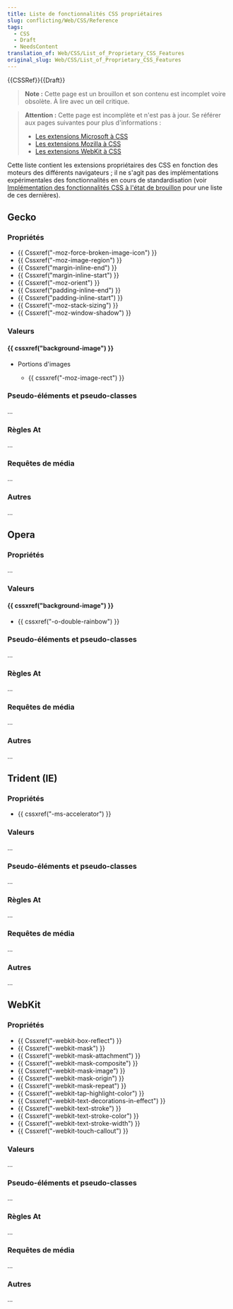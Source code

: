 ```yaml
---
title: Liste de fonctionnalités CSS propriétaires
slug: conflicting/Web/CSS/Reference
tags:
  - CSS
  - Draft
  - NeedsContent
translation_of: Web/CSS/List_of_Proprietary_CSS_Features
original_slug: Web/CSS/List_of_Proprietary_CSS_Features
---
```

{{CSSRef}}{{Draft}}

> **Note :** Cette page est un brouillon et son contenu est incomplet voire obsolète. À lire avec un œil critique.

> **Attention :** Cette page est incomplète et n'est pas à jour. Se référer aux pages suivantes pour plus d'informations :
>
> - [Les extensions Microsoft à CSS](/fr/docs/Web/CSS/Microsoft_Extensions)
> - [Les extensions Mozilla à CSS](/fr/docs/Web/CSS/Mozilla_Extensions)
> - [Les extensions WebKit à CSS](/fr/docs/Web/CSS/WebKit_Extensions)

Cette liste contient les extensions propriétaires des CSS en fonction des moteurs des différents navigateurs ; il ne s'agit pas des implémentations expérimentales des fonctionnalités en cours de standardisation (voir [Implémentation des fonctionnalités CSS à l'état de brouillon](/fr/docs/conflicting/Web/CSS/Mozilla_Extensions "en/CSS/Draft_Implementations_of_CSS_Features") pour une liste de ces dernières).

## Gecko

### Propriétés

- {{ Cssxref("-moz-force-broken-image-icon") }}
- {{ Cssxref("-moz-image-region") }}
- {{ Cssxref("margin-inline-end") }}
- {{ Cssxref("margin-inline-start") }}
- {{ Cssxref("-moz-orient") }}
- {{ Cssxref("padding-inline-end") }}
- {{ Cssxref("padding-inline-start") }}
- {{ Cssxref("-moz-stack-sizing") }}
- {{ Cssxref("-moz-window-shadow") }}

### Valeurs

#### {{ cssxref("background-image") }}

- Portions d'images

  - {{ cssxref("-moz-image-rect") }}

### Pseudo-éléments et pseudo-classes

...

### Règles At

...

### Requêtes de média

...

### Autres

...

## Opera

### Propriétés

...

### Valeurs

#### {{ cssxref("background-image") }}

- {{ cssxref("-o-double-rainbow") }}

### Pseudo-éléments et pseudo-classes

...

### Règles At

...

### Requêtes de média

...

### Autres

...

## Trident (IE)

### Propriétés

- {{ cssxref("-ms-accelerator") }}

### Valeurs

...

### Pseudo-éléments et pseudo-classes

...

### Règles At

...

### Requêtes de média

...

### Autres

...

## WebKit

### Propriétés

- {{ Cssxref("-webkit-box-reflect") }}
- {{ Cssxref("-webkit-mask") }}
- {{ Cssxref("-webkit-mask-attachment") }}
- {{ Cssxref("-webkit-mask-composite") }}
- {{ Cssxref("-webkit-mask-image") }}
- {{ Cssxref("-webkit-mask-origin") }}
- {{ Cssxref("-webkit-mask-repeat") }}
- {{ Cssxref("-webkit-tap-highlight-color") }}
- {{ Cssxref("-webkit-text-decorations-in-effect") }}
- {{ Cssxref("-webkit-text-stroke") }}
- {{ Cssxref("-webkit-text-stroke-color") }}
- {{ Cssxref("-webkit-text-stroke-width") }}
- {{ Cssxref("-webkit-touch-callout") }}

### Valeurs

...

### Pseudo-éléments et pseudo-classes

...

### Règles At

...

### Requêtes de média

...

### Autres

...
